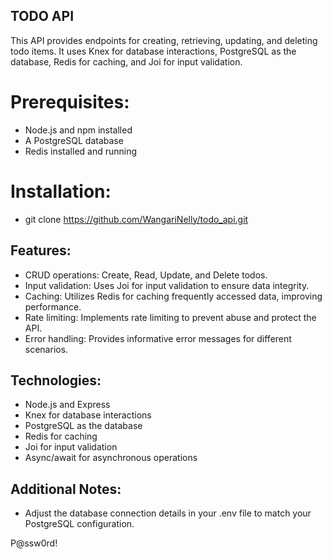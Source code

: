 ## TODO API

This API provides endpoints for creating, retrieving, updating, and deleting todo items. It uses Knex for database interactions, PostgreSQL as the database, Redis for caching, and Joi for input validation.

# Prerequisites:
- Node.js and npm installed
- A PostgreSQL database
- Redis installed and running

# Installation:
- git clone https://github.com/WangariNelly/todo_api.git

## Features:

- CRUD operations: Create, Read, Update, and Delete todos.
- Input validation: Uses Joi for input validation to ensure data integrity.
- Caching: Utilizes Redis for caching frequently accessed data, improving performance.
- Rate limiting: Implements rate limiting to prevent abuse and protect the API.
- Error handling: Provides informative error messages for different scenarios.

## Technologies:

- Node.js and Express
- Knex for database interactions
- PostgreSQL as the database
- Redis for caching
- Joi for input validation
- Async/await for asynchronous operations

## Additional Notes:

- Adjust the database connection details in your .env file to match your PostgreSQL configuration. 

P@ssw0rd!